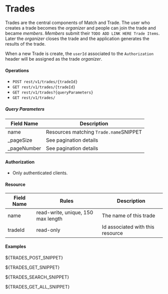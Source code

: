 Trades
======
Trades are the central components of Match and Trade. The user who creates a trade becomes the _organizer_ and people can join the trade and became _members_. _Members_ submit their `TODO ADD LINK HERE Trade Items`. Later the _organizer_ closes the trade and the application generates the results of the trade.

When a new Trade is create, the `userId` associated to the `Authorization` header will be assigned as the trade _organizer_. 

#### Operations
* `POST rest/v1/trades/{tradeId}`
* `GET rest/v1/trades/{tradeId}`
* `GET rest/v1/trades?{queryParameters}`
* `GET rest/v1/trades/`

##### Query Parameters
| Field Name | Description |
| ---------- | ----------- |
name | Resources matching `Trade.name`SNIPPET
_pageSize | See pagination details
_pageNumber | See pagination details

#### Authorization
* Only authenticated clients.

#### Resource
| Field Name | Rules | Description |
| ---------- | ----- | ----------- |
name | read-write, unique, 150 max length | The name of this trade
tradeId | read-only | Id associated with this resource

#### Examples
${TRADES_POST_SNIPPET}

${TRADES_GET_SNIPPET}

${TRADES_SEARCH_SNIPPET}

${TRADES_GET_ALL_SNIPPET}